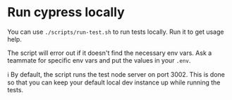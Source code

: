 # Run cypress locally

You can use `./scripts/run-test.sh` to run tests locally. Run it to get usage help.

The script will error out if it doesn't find the necessary env vars. Ask a teammate for specific env vars and put the values in your `.env`.

:information_source: By default, the script runs the test node server on port 3002. This is done so that you can keep your default local dev instance up while running the tests.
